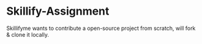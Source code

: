 # Skillify-Assignment
Skillifyme wants to contribute a open-source project from scratch, will fork &amp; clone it locally. 
